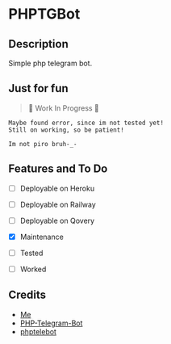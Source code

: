 # PHPTGBot

## Description
Simple php telegram bot.


## Just for fun

> :construction: Work In Progress :construction:

```
Maybe found error, since im not tested yet!
Still on working, so be patient!

Im not piro bruh-_-
```


## Features and To Do

- [ ] Deployable on Heroku
- [ ] Deployable on Railway
- [ ] Deployable on Qovery
- [x] Maintenance
- [ ] Tested
- [ ] Worked


## Credits

- [Me](https://github.com/zYxDevs)
- [PHP-Telegram-Bot](https://github.com/php-telegram-bot)
- [phptelebot](https://github.com/radyakaze/phptelebot)

